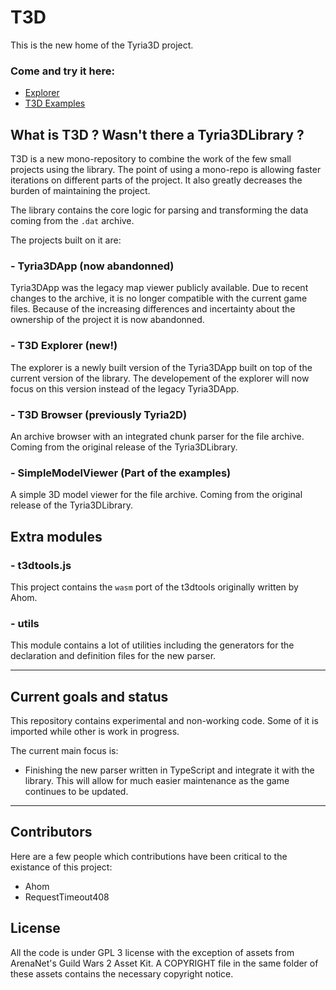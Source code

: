 # T3D

This is the new home of the Tyria3D project.

### Come and try it here:

- [Explorer](https://njibhu.github.io/t3d/explorer/index.html)
- [T3D Examples](https://njibhu.github.io/t3d/examples/index.html)

## What is T3D ? Wasn't there a Tyria3DLibrary ?

T3D is a new mono-repository to combine the work of the few small projects using the library.
The point of using a mono-repo is allowing faster iterations on different parts of the project. It also greatly decreases the burden of maintaining the project.

The library contains the core logic for parsing and transforming the data coming from the `.dat` archive.

The projects built on it are:

### - Tyria3DApp (now abandonned)

Tyria3DApp was the legacy map viewer publicly available. Due to recent changes to the archive, it is no longer compatible with the current game files. Because of the increasing differences and incertainty about the ownership of the project it is now abandonned.

### - T3D Explorer (new!)

The explorer is a newly built version of the Tyria3DApp built on top of the current version of the library. The developement of the explorer will now focus on this version instead of the legacy Tyria3DApp.

### - T3D Browser (previously Tyria2D)

An archive browser with an integrated chunk parser for the file archive. Coming from the original release of the Tyria3DLibrary.

### - SimpleModelViewer (Part of the examples)

A simple 3D model viewer for the file archive. Coming from the original release of the Tyria3DLibrary.

## Extra modules

### - t3dtools.js

This project contains the `wasm` port of the t3dtools originally written by Ahom.

### - utils

This module contains a lot of utilities including the generators for the declaration and definition files for the new parser.

---

## Current goals and status

This repository contains experimental and non-working code. Some of it is imported while other is work in progress.

The current main focus is:

- Finishing the new parser written in TypeScript and integrate it with the library. This will allow for much easier maintenance as the game continues to be updated.

---

## Contributors

Here are a few people which contributions have been critical to the existance of this project:

- Ahom
- RequestTimeout408

## License

All the code is under GPL 3 license with the exception of assets from ArenaNet's Guild Wars 2 Asset Kit.
A COPYRIGHT file in the same folder of these assets contains the necessary copyright notice.
